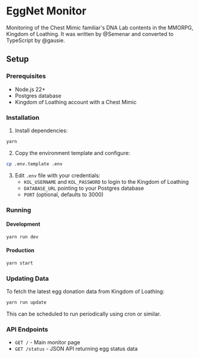 # EggNet Monitor

Monitoring of the Chest Mimic familiar's DNA Lab contents in the MMORPG, Kingdom of Loathing. It was written by @Semenar and converted to TypeScript by @gausie.

## Setup

### Prerequisites

- Node.js 22+
- Postgres database
- Kingdom of Loathing account with a Chest Mimic

### Installation

1. Install dependencies:

```bash
yarn
```

2. Copy the environment template and configure:

```bash
cp .env.template .env
```

3. Edit `.env` file with your credentials:
   - `KOL_USERNAME` and `KOL_PASSWORD` to login to the Kingdom of Loathing
   - `DATABASE_URL` pointing to your Postgres database
   - `PORT` (optional, defaults to 3000)

### Running

#### Development

```bash
yarn run dev
```

#### Production

```bash
yarn start
```

### Updating Data

To fetch the latest egg donation data from Kingdom of Loathing:

```bash
yarn run update
```

This can be scheduled to run periodically using cron or similar.

### API Endpoints

- `GET /` - Main monitor page
- `GET /status` - JSON API returning egg status data
